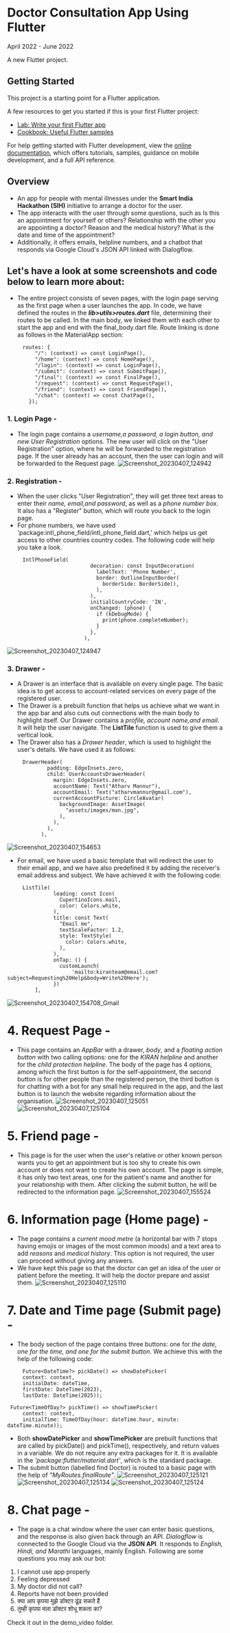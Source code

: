 # Doctor Consultation App Using Flutter
April 2022 - June 2022

A new Flutter project.

## Getting Started

This project is a starting point for a Flutter application.

A few resources to get you started if this is your first Flutter project:

- [Lab: Write your first Flutter app](https://docs.flutter.dev/get-started/codelab)
- [Cookbook: Useful Flutter samples](https://docs.flutter.dev/cookbook)

For help getting started with Flutter development, view the
[online documentation](https://docs.flutter.dev/), which offers tutorials,
samples, guidance on mobile development, and a full API reference.


## Overview
* An app for people with mental illnesses under the **Smart India Hackathon (SIH)** initiative to arrange a doctor for the user.
* The app interacts with the user through some questions, such as Is this an appointment for yourself or others? Relationship with the other you are appointing a doctor? Reason and the medical history? What is the date and time of the appointment?
* Additionally, it offers emails, helpline numbers, and a chatbot that responds via Google Cloud's JSON API linked with Dialogflow.

## Let's have a look at some screenshots and code below to learn more about:
* The entire project consists of seven pages, with the login page serving as the first page when a user launches the app. In code, we have defined the routes in the **_lib>utils>routes.dart_** file, determining their routes to be called. In the main body, we linked them with each other to start the app and end with the final_body.dart file. Route linking is done as follows in the MaterialApp section:
 ```
      routes: {
          "/": (context) => const LoginPage(),
          "/home": (context) => const HomePage(),
          "/login": (context) => const LoginPage(),
          "/submit": (context) => const SubmitPage(),
          "/final": (context) => const FinalPage(),
          "/request": (context) => const RequestPage(),
          "/friend": (context) => const FriendPage(),
          "/chat": (context) => const ChatPage(),
        });
```
### 1. Login Page -
* The login page contains a *username,a password, a login button, and new User Registration* options. The new user will click on the "User Registration" option, where he will be forwarded to the registration page. If the user already has an account, then the user can login and will be forwarded to the Request page.
![Screenshot_20230407_124942](https://user-images.githubusercontent.com/112277897/230567484-2ae0ec90-cd37-4ccd-9881-207fb0ef80cb.jpg)

### 2. Registration -
* When the user clicks "User Registration", they will get three text areas to enter their *name, email,and password*, as well as a *phone number box*. It also has a "Register" button, which will route you back to the login page.
* For phone numbers, we have used 'package:intl_phone_field/intl_phone_field.dart,' which helps us get access to other countries country codes. The following code will help you take a look.
 ```
      IntlPhoneField(
                            decoration: const InputDecoration(
                              labelText: 'Phone Number',
                              border: OutlineInputBorder(
                                borderSide: BorderSide(),
                              ),
                            ),
                            initialCountryCode: 'IN',
                            onChanged: (phone) {
                              if (kDebugMode) {
                                print(phone.completeNumber);
                              }
                            },
                          ),
```
![Screenshot_20230407_124947](https://user-images.githubusercontent.com/112277897/230569003-c525b901-b752-4050-ae9b-0ebfbbd456d9.jpg)

### 3. Drawer -
* A Drawer is an interface that is available on every single page. The basic idea is to get access to account-related services on every page of the registered user.
* The Drawer is a prebuilt function that helps us achieve what we want in the app bar and also cuts out connections with the main body to highlight itself. Our Drawer contains a *profile, account name,and email*. It will help the user navigate. The **ListTile** function is used to give them a vertical look.
* The Drawer also has a *Drawer header*, which is used to highlight the user's details. We have used it as follows:
 ```
      DrawerHeader(
              padding: EdgeInsets.zero,
              child: UserAccountsDrawerHeader(
                margin: EdgeInsets.zero,
                accountName: Text("Atharv Mannur"),
                accountEmail: Text("atharvmannur@gmail.com"),
                currentAccountPicture: CircleAvatar(
                  backgroundImage: AssetImage(
                    "assets/images/man.jpg",
                  ),
                ),
              ),
            ),
```
![Screenshot_20230407_154653](https://user-images.githubusercontent.com/112277897/230592746-0a36a307-3d20-4655-a50a-52cefa4e91f5.jpg)
* For email, we have used a basic template that will redirect the user to their email app, and we have also predefined it by adding the receiver's email address and subject. We have achieved it with the following code:
 ```
      ListTile(
                leading: const Icon(
                  CupertinoIcons.mail,
                  color: Colors.white,
                ),
                title: const Text(
                  "Email me",
                  textScaleFactor: 1.2,
                  style: TextStyle(
                    color: Colors.white,
                  ),
                ),
                onTap: () {
                  customLaunch(
                      'mailto:kiranteam@email.com?subject=Requesting%20Help&body=Write%20Here');
                })
          ],
```
![Screenshot_20230407_154708_Gmail](https://user-images.githubusercontent.com/112277897/230592754-fe4d6c75-81fd-4f36-befa-468b79fc62f0.jpg)


# 4. Request Page -
* This page contains an *AppBar* with a drawer, *body*, and a *floating action button* with two calling options: one for the *KIRAN helpline* and another for the *child protection helpline*. The body of the page has 4 options, among which the first button is for the self-appointment, the second button is for other people than the registered person, the third button is for chatting with a bot for any small help required in the app, and the last button is to launch the website regarding information about the organisation.
![Screenshot_20230407_125051](https://user-images.githubusercontent.com/112277897/230569743-a5ecb97a-777e-4bcf-93fc-84918e469e8c.jpg)
![Screenshot_20230407_125104](https://user-images.githubusercontent.com/112277897/230569778-3a72070d-aa78-4dc1-bc03-9f22bcc7bdd8.jpg)

# 5. Friend page -
* This page is for the user when the user's relative or other known person wants you to get an appointment but is too shy to create his own account or does not want to create his own account. The page is simple, it has only two text areas, one for the patient's name and another for your relationship with them. After clicking the submit button, he will be redirected to the information page.
![Screenshot_20230407_155524](https://user-images.githubusercontent.com/112277897/230593141-5c60b356-c243-4c8e-9c3a-d12599042c6a.jpg)

# 6. Information page (Home page) -
* The page contains a *current mood metre* (a horizontal bar with 7 stops having emojis or images of the most common moods) and a text area to add *reasons* and *medical history*. This option is not required, the user can proceed without giving any answers.
* We have kept this page so that the doctor can get an idea of the user or patient before the meeting. It will help the doctor prepare and assist them.
![Screenshot_20230407_125110](https://user-images.githubusercontent.com/112277897/230594334-f6b240c3-18ac-4a04-b762-65289b771653.jpg)

# 7. Date and Time page (Submit page) -
* The body section of the page contains three buttons: one for *the date, one for the time, and one for the submit button*. We achieve this with the help of the following code:
 ```
      Future<DateTime?> pickDate() => showDatePicker(
      context: context,
      initialDate: dateTime,
      firstDate: DateTime(2023),
      lastDate: DateTime(2025));

  Future<TimeOfDay?> pickTime() => showTimePicker(
      context: context,
      initialTime: TimeOfDay(hour: dateTime.hour, minute: dateTime.minute));
```
* Both **showDatePicker** and **showTimePicker** are prebuilt functions that are called by pickDate() and pickTime(), respectively, and return values in a variable. We do not require any extra packages for it. It is available in the *'package:flutter/material.dart'*, which is the standard package.
* The submit button (labelled find Doctor) is routed to a basic page with the help of *"MyRoutes.finalRoute"*.
![Screenshot_20230407_125121](https://user-images.githubusercontent.com/112277897/230595895-06633389-3b81-453a-9405-9dd03b367e4d.jpg)
![Screenshot_20230407_125134](https://user-images.githubusercontent.com/112277897/230595891-47d48eae-b232-4fca-ba57-e9ade4722dfb.jpg)
![Screenshot_20230407_125124](https://user-images.githubusercontent.com/112277897/230595900-6dc58042-8283-4506-a57d-171f84f9df46.jpg)

# 8. Chat page -
* The page is a chat window where the user can enter basic questions, and the response is also given back through an API. *Dialogflow* is connected to the Google Cloud via the **JSON API**. It responds to *English, Hindi, and Marathi* languages, mainly English. Following are some questions you may ask our bot: 
1. I cannot use app properly
2. Feeling depressed
3. My doctor did not call?
4. Reports have not been provided
5. क्या आप कृपया मुझे डॉक्टर ढूंढ सकते हैं
6. तुम्ही कृपया मला डॉक्टर शोधू शकता का?

Check it out in the demo_video folder.
